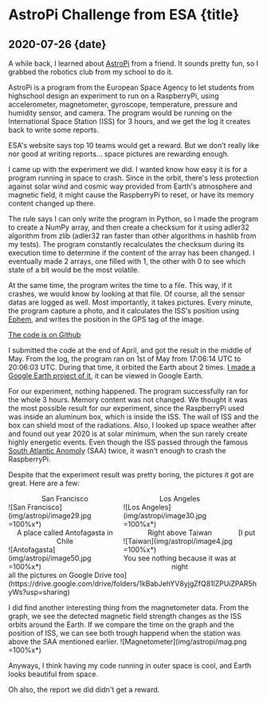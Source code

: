 # AstroPi Challenge from ESA {title}
## 2020-07-26 {date}

A while back, I learned about [AstroPi](http://www.esa.int/Education/AstroPI) from a friend. It sounds pretty fun, so I grabbed the robotics club from my school to do it.

AstroPi is a program from the European Space Agency to let students from highschool design an experiment to run on a RaspberryPi, using accelerometer, magnetometer, gyroscope, temperature, pressure and humidity sensor, and camera. The program would be running on the International Space Station (ISS) for 3 hours, and we get the log it creates back to write some reports.

ESA's website says top 10 teams would get a reward. But we don't really like nor good at writing reports... space pictures are rewarding enough.

I came up with the experiment we did. I wanted know how easy it is for a program running in space to crash. Since in the orbit, there's less protection against solar wind and cosmic way provided from Earth's atmosphere and magnetic field, it might cause the RaspberryPi to reset, or have its memory content changed up there.

The rule says I can only write the program in Python, so I made the program to create a NumPy array, and then create a checksum for it using adler32 algorithm from zlib (adler32 ran faster than other algorithms in hashlib from my tests). The program constantly recalculates the checksum during its execution time to determine if the content of the array has been changed. I eventually made 2 arrays, one filled with 1, the other with 0 to see which state of a bit would be the most volatile.

At the same time, the program writes the time to a file. This way, if it crashes, we would know by looking at that file. Of course, all the sensor datas are logged as well. Most importantly, it takes pictures. Every minute, the program capture a photo, and it calculates the ISS's position using [Ephem](https://pypi.org/project/ephem/), and writes the position in the GPS tag of the image.

[The code is on Github](https://github.com/RoyalBayRobotics/AstroPi)

I submitted the code at the end of April, and got the result in the middle of May. From the log, the program ran on 1st of May from 17:06:14 UTC to 20:06:03 UTC. During that time, it orbited the Earth about 2 times. [I made a Google Earth project of it](https://drive.google.com/file/d/1G37ZwWSXPqa0U6kU40oxZGgMFa1y9MJ8/view?usp=sharing), it can be viewed in Google Earth.

For our experiment, nothing happened. The program successfully ran for the whole 3 hours. Memory content was not changed. We thought it was the most possible result for our experiment, since the RaspberryPi used was inside an aluminum box, which is inside the ISS. The wall of ISS and the box can shield most of the radiations. Also, I looked up space weather after and found out year 2020 is at solar minimum, when the sun rarely create highly energetic events. Even though the ISS passed through the famous [South Atlantic Anomoly](https://en.wikipedia.org/wiki/South_Atlantic_Anomaly) (SAA) twice, it wasn't enough to crash the RaspberryPi.

Despite that the experiment result was pretty boring, the pictures it got are great. Here are a few:
<div markdown=1 style="display: inline-block; width: 45%; vertical-align: top">
<center>San Francisco</center>
![San Francisco](img/astropi/image29.jpg =100%x*)
</div>
<div markdown=1 style="display: inline-block; width: 45%; vertical-align: top">
<center>Los Angeles</center>
![Los Angeles](img/astropi/image30.jpg =100%x*)
</div>
<div markdown=1 style="display: inline-block; width: 45%; vertical-align: top">
<center>A place called Antofagasta in Chile</center>
![Antofagasta](img/astropi/image50.jpg =100%x*)
</div>
<div markdown=1 style="display: inline-block; width: 45%; vertical-align: top">
<center>Right above Taiwan</center>
![Taiwan](img/astropi/image4.jpg =100%x*)
<center>You see nothing because it was at night</center>
</div>
[I put all the pictures on Google Drive too](https://drive.google.com/drive/folders/1kBabJehYV8yjgZfQ81lZPUiZPAR5hyWs?usp=sharing)

I did find another interesting thing from the magnetometer data. From the graph, we see the detected magnetic field strength changes as the ISS orbits around the Earth. If we compare the time on the graph and the position of ISS, we can see both trough happend when the station was above the SAA mentioned earlier.
![Magnetometer](img/astropi/mag.png =100%x*)

Anyways, I think having my code running in outer space is cool, and Earth looks beautiful from space.

Oh also, the report we did didn't get a reward.
